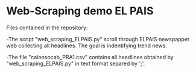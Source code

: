 # Web-Scraping demo EL PAIS

Files contained in the repository:

-The script "web_scraping_ELPAIS.py" scroll through ELPAIS newspapper web collecting all headlines. The goal is indentifying trend news.

-The file "calonsocab_PRA1.csv" contains all headlines obtained by "web_scraping_ELPAIS.py" in text format separed by ';'.
